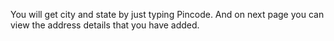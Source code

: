 You will get city and state by just typing Pincode. And on next page you can view the address details that you have added.
